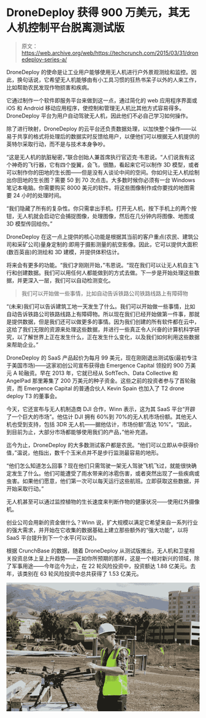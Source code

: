 # DroneDeploy 获得 900 万美元，其无人机控制平台脱离测试版 

> 原文：<https://web.archive.org/web/https://techcrunch.com/2015/03/31/dronedeploy-series-a/>

DroneDeploy 的使命是让工业用户能够使用无人机进行户外景观测绘和监控。因此，换句话说，它希望无人机能够由有小工具习惯的狂热书呆子以外的人来工作，比如帮助农民发现作物损害和疾病。

它通过制作一个软件即服务平台来做到这一点，通过简化的 web 应用程序界面或 iOS 和 Android 移动应用程序，使控制和管理无人机比其他方式容易得多。DroneDeploy 平台为用户自动驾驶无人机，因此他们不必自己学习如何操作。

除了进行映射，DroneDeploy 的云平台还负责数据处理，以加快整个操作——以易于共享的格式将处理后的数据实时反馈给用户，以便他们可以根据无人机提供的英特尔采取行动，而不是与技术本身争吵。

“这是无人机的肮脏秘密，”联合创始人兼首席执行官迈克·韦恩说。“人们说我有这个神奇的飞行器，它有四个旋翼，会飞，很酷，看起来它可以制作 3D 模型，或者可以制作你的田地的生长图——但是没有人谈论中间的空间。你如何让无人机绘制出你田地的生长图？需要 50 到 70 次点击。大多数时候你必须有一台 Windows 笔记本电脑。你需要购买 8000 美元的软件。将这些图像制作成你要找的地图需要 24 小时的处理时间。

“我们隐藏了所有的复杂性。你只需拿出手机，打开无人机，按下手机上的两个按钮，无人机就会启动它会捕捉图像，处理图像，然后在几分钟内将图像、地图或 3D 模型传回给你。”

DroneDeploy 在这一点上提供的核心功能是根据其当前的客户重点(农民、建筑公司和采矿公司)量身定制的:即用于摄影测量的航空影像。因此，它可以提供大面积(数百英亩)的测绘和 3D 建模，并提供体积估计。

将来会有更多的功能。“我们才刚刚开始，”韦恩说。“现在我们可以让无人机自主飞行和创建数据。我们可以用任何人都能做到的方式去做。下一步是开始处理这些数据，并更深入一层，我们可以自动检测变化。

> 我们可以开始做一些事情，比如自动告诉铁路公司铁路线路上有障碍物

“(未来)我们可以告诉建筑工地一天发生了什么。我们可以开始做一些事情，比如自动告诉铁路公司铁路线路上有障碍物。所以现在我们已经开始做第一件事，那就是提供数据，但是我们还可以做更多的事情。因为我们创建的所有软件都在云中，这给了我们无限的资源来处理这些数据，并进行一些真正令人兴奋的计算机科学研究，以了解世界上正在发生什么，正在发生什么变化，以及我们如何利用这些数据来帮助企业。”

DroneDeploy 的 SaaS 产品起价为每月 99 美元，现在刚刚退出测试版(最初专注于美国市场)——这家初创公司宣布获得由 Emergence Capital 领投的 900 万美元 A 轮融资。早在 2013 年，它就已经从 SoftTech、Data Collective 和 AngelPad 那里筹集了 200 万美元的种子资金。这些之前的投资者参与了首轮融资，而 Emergence Capital 的普通合伙人 Kevin Spain 也加入了 T2 drone deploy T3 的董事会。

今天，它还宣布与无人机制造商 DJI 合作，Winn 表示，这为其 SaaS 平台“开辟了一个巨大的市场”。他估计 DJI 拥有 60%到 70%的无人机市场份额。其他无人机也受到支持，包括 3DR 无人机——据他估计，市场份额“高达 10%”。“因此，到目前为止，大部分市场都能够使用我们的产品，”他补充道。

迄今为止，DroneDeploy 的大多数测试客户都是农民。“他们可以立即从中获得价值，”温说，他指出，数千个玉米点并不是步行监测最容易的地形。

“他们怎么知道怎么回事？现在他们只需驾驶一架无人驾驶飞机飞过，就能很快确定发生了什么。他们可能遭受了雨水带来的冰雹伤害，或者突然出现了一些疾病或虫害。如果他们愿意，他们第一次可以每天运行这些航班。立即获取这些数据，并开始采取行动。”

无人机甚至可以通过监控植物的生长速度来判断作物的健康状况——使用红外摄像机。

创业公司会用新的资金做什么？Winn 说，扩大规模以满足它希望来自一系列行业的强大需求，并开始在它收集的数据基础上建立那些额外的“强大功能”，以将 SaaS 平台提升到下一个水平(可以说)。

根据 CrunchBase 的数据，随着 DroneDeploy 从测试版推出，无人机和卫星相关投资总体上呈上升趋势——正如你所预期的那样，这是一个相对新兴的领域，除了军事用途——今年迄今为止，在 22 轮风险投资中，投资额达 1.88 亿美元。去年，该类别在 63 轮风险投资中总共获得了 1.53 亿美元。

![DJI s900 Construction](img/28054e4cc63e55d750b4efcb0cb592d9.png)